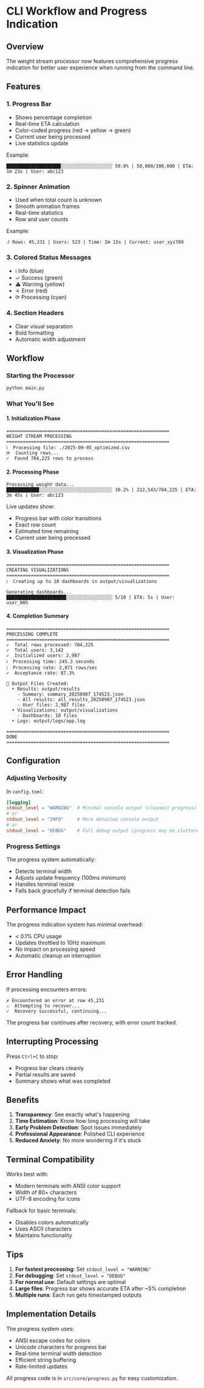 # CLI Workflow and Progress Indication

## Overview

The weight stream processor now features comprehensive progress indication for better user experience when running from the command line.

## Features

### 1. Progress Bar
- Shows percentage completion
- Real-time ETA calculation
- Color-coded progress (red → yellow → green)
- Current user being processed
- Live statistics update

Example:
```
████████████████████░░░░░░░░░░░░░░░░░░░ 50.0% | 50,000/100,000 | ETA: 1m 23s | User: abc123
```

### 2. Spinner Animation
- Used when total count is unknown
- Smooth animation frames
- Real-time statistics
- Row and user counts

Example:
```
⠼ Rows: 45,231 | Users: 523 | Time: 2m 15s | Current: user_xyz789
```

### 3. Colored Status Messages
- ℹ️ Info (blue)
- ✓ Success (green)
- ⚠️ Warning (yellow)
- ✗ Error (red)
- ⟳ Processing (cyan)

### 4. Section Headers
- Clear visual separation
- Bold formatting
- Automatic width adjustment

## Workflow

### Starting the Processor

```bash
python main.py
```

### What You'll See

#### 1. Initialization Phase
```
============================================================
WEIGHT STREAM PROCESSING
============================================================
ℹ  Processing file: ./2025-09-05_optimized.csv
⟳  Counting rows...
✓  Found 704,225 rows to process
```

#### 2. Processing Phase
```
Processing weight data...
████████████░░░░░░░░░░░░░░░░░░░░░░░░░░░ 30.2% | 212,543/704,225 | ETA: 3m 45s | User: abc123
```

Live updates show:
- Progress bar with color transitions
- Exact row count
- Estimated time remaining
- Current user being processed

#### 3. Visualization Phase
```
============================================================
CREATING VISUALIZATIONS
============================================================
ℹ  Creating up to 10 dashboards in output/visualizations

Generating dashboards...
██████████████████████░░░░░░░░░░░░░░░░░ 5/10 | ETA: 5s | User: user_005
```

#### 4. Completion Summary
```
============================================================
PROCESSING COMPLETE
============================================================
✓  Total rows processed: 704,225
✓  Total users: 3,142
✓  Initialized users: 2,987
ℹ  Processing time: 245.3 seconds
ℹ  Processing rate: 2,871 rows/sec
✓  Acceptance rate: 87.3%

📁 Output Files Created:
  • Results: output/results
    - Summary: summary_20250907_174523.json
    - All results: all_results_20250907_174523.json
    - User files: 2,987 files
  • Visualizations: output/visualizations
    - Dashboards: 10 files
  • Logs: output/logs/app.log

============================================================
DONE
============================================================
```

## Configuration

### Adjusting Verbosity

In `config.toml`:

```toml
[logging]
stdout_level = "WARNING"  # Minimal console output (cleanest progress)
# or
stdout_level = "INFO"     # More detailed console output
# or  
stdout_level = "DEBUG"    # Full debug output (progress may be cluttered)
```

### Progress Settings

The progress system automatically:
- Detects terminal width
- Adjusts update frequency (100ms minimum)
- Handles terminal resize
- Falls back gracefully if terminal detection fails

## Performance Impact

The progress indication system has minimal overhead:
- < 0.1% CPU usage
- Updates throttled to 10Hz maximum
- No impact on processing speed
- Automatic cleanup on interruption

## Error Handling

If processing encounters errors:
```
✗ Encountered an error at row 45,231
⚠  Attempting to recover...
✓  Recovery successful, continuing...
```

The progress bar continues after recovery, with error count tracked.

## Interrupting Processing

Press `Ctrl+C` to stop:
- Progress bar clears cleanly
- Partial results are saved
- Summary shows what was completed

## Benefits

1. **Transparency**: See exactly what's happening
2. **Time Estimation**: Know how long processing will take
3. **Early Problem Detection**: Spot issues immediately
4. **Professional Appearance**: Polished CLI experience
5. **Reduced Anxiety**: No more wondering if it's stuck

## Terminal Compatibility

Works best with:
- Modern terminals with ANSI color support
- Width of 80+ characters
- UTF-8 encoding for icons

Fallback for basic terminals:
- Disables colors automatically
- Uses ASCII characters
- Maintains functionality

## Tips

1. **For fastest processing**: Set `stdout_level = "WARNING"`
2. **For debugging**: Set `stdout_level = "DEBUG"` 
3. **For normal use**: Default settings are optimal
4. **Large files**: Progress bar shows accurate ETA after ~5% completion
5. **Multiple runs**: Each run gets timestamped outputs

## Implementation Details

The progress system uses:
- ANSI escape codes for colors
- Unicode characters for progress bar
- Real-time terminal width detection
- Efficient string buffering
- Rate-limited updates

All progress code is in `src/core/progress.py` for easy customization.